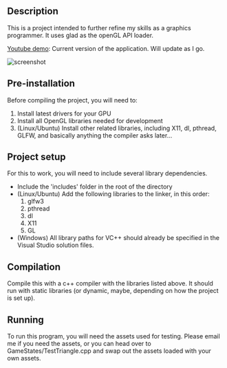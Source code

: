 ## Description
This is a project intended to further refine my skills as a graphics programmer. It uses glad as the openGL API loader.

[Youtube demo](https://youtu.be/lxAIr3ynAJU): Current version of the application. Will update as I go.

![screenshot]

[screenshot]: https://i.imgur.com/ArgXd4H.png

## Pre-installation
Before compiling the project, you will need to:
1. Install latest drivers for your GPU
1. Install all OpenGL libraries needed for development
1. (Linux/Ubuntu) Install other related libraries, including X11, dl, pthread, GLFW, and basically anything the compiler asks later...

## Project setup
For this to work, you will need to include several library dependencies.
* Include the 'includes' folder in the root of the directory
* (Linux/Ubuntu) Add the following libraries to the linker, in this order: 
  1. glfw3
  1. pthread
  1. dl
  1. X11
  1. GL
* (Windows) All library paths for VC++ should already be specified in the Visual Studio solution files.

## Compilation
Compile this with a c++ compiler with the libraries listed above. It should run with static libraries (or dynamic, maybe, depending on how the project is set up).

## Running
To run this program, you will need the assets used for testing. Please email me if you need the assets, or you can head over to GameStates/TestTriangle.cpp and swap out the assets loaded with your own assets.
